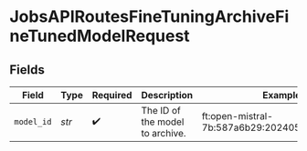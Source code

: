 # JobsAPIRoutesFineTuningArchiveFineTunedModelRequest


## Fields

| Field                                         | Type                                          | Required                                      | Description                                   | Example                                       |
| --------------------------------------------- | --------------------------------------------- | --------------------------------------------- | --------------------------------------------- | --------------------------------------------- |
| `model_id`                                    | *str*                                         | :heavy_check_mark:                            | The ID of the model to archive.               | ft:open-mistral-7b:587a6b29:20240514:7e773925 |